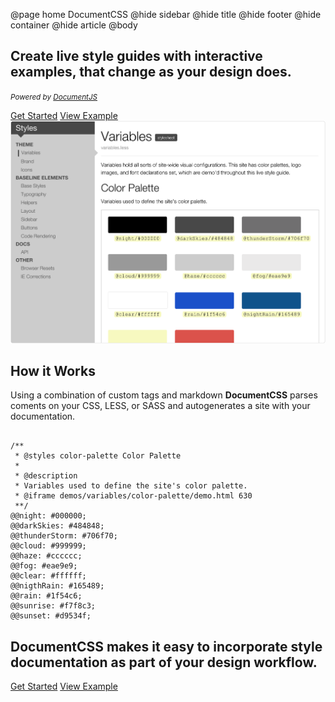 @page home DocumentCSS
@hide sidebar
@hide title
@hide footer
@hide container
@hide article
@body


<section class="homepage-section">
  <h1>Create live style guides with interactive examples, that change as your design does.</h1>
  <p><small><i>Powered by <a href="http://documentjs.com">DocumentJS</a></i></small></p>

<div class="homepage-section-cta">
  <a href="guides/index.html" class="button button-main">Get Started</a>
  <a href="examples/variables.less.html" class="button button-secondary">View Example</a>
</div>
    
<img src="theme/static/img/style-guide-demo.png"/>
</section>

<section class="homepage-section">
<h2>How it Works</h2>
<p>Using a combination of custom tags and markdown <strong>DocumentCSS</strong> parses coments on your CSS, LESS, or SASS and autogenerates a site with your documentation.</p>
<pre><code class="language-css">
/**
 * @styles color-palette Color Palette
 * 
 * @description
 * Variables used to define the site's color palette.
 * @iframe demos/variables/color-palette/demo.html 630
 **/
@@night: #000000; 
@@darkSkies: #484848; 
@@thunderStorm: #706f70;  
@@cloud: #999999; 
@@haze: #cccccc;  
@@fog: #eae9e9; 
@@clear: #ffffff; 
@@nigthRain: #165489;
@@rain: #1f54c6; 
@@sunrise: #f7f8c3; 
@@sunset: #d9534f;
</code></pre>
</section>  

<section class="homepage-section-closing">
<section class="homepage-section">
<h2>DocumentCSS makes it easy to incorporate style documentation as part of your design workflow.</h2>

<div class="homepage-section-cta">
  <a href="guides/index.html" class="button button-main">Get Started</a>
  <a href="examples/variables.less.html" class="button button-secondary">View Example</a>
</div>
</section>
</section>

